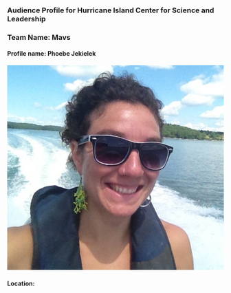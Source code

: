 ### Audience Profile for Hurricane Island Center for Science and Leadership 

### Team Name: Mavs

#### Profile name: Phoebe Jekielek

![](https://github.com/Wolverine7/Team-Mavs-ISQA8086-002/blob/master/D2D_Client.jpeg)
     
#### Location:
